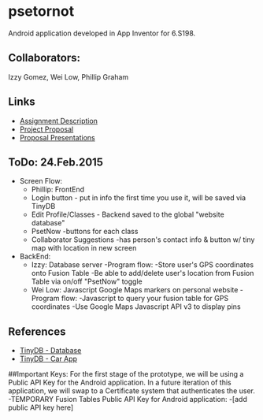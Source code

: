 # psetornot
Android application developed in App Inventor for 6.S198.

## Collaborators:
Izzy Gomez, Wei Low, Phillip Graham

## Links
* [Assignment Description](https://docs.google.com/document/d/122lMQwimmNUJPi_9JrN461NcQ3heumaPk_tlAecnVxI/edit?usp=sharing)
* [Project Proposal](https://docs.google.com/document/d/1q60MTPBHtoVfwjLIQEMVrf2yxY6auJ9KkGJQzaqwkP8/edit?usp=sharing)
* [Proposal Presentations](https://docs.google.com/presentation/d/1pDHII2nwpUIn4UF5sj5ziGEjYwj-xKTu4C9tSLXKUEs/edit?usp=sharing)

## ToDo: 24.Feb.2015
- Screen Flow:
  - Phillip: FrontEnd
  - Login button - put in info the first time you use it, will be saved via TinyDB
  - Edit Profile/Classes - Backend saved to the global "website database"
  - PsetNow -buttons for each class
  - Collaborator Suggestions -has person's contact info & button w/ tiny map with location in new screen
- BackEnd:
  - Izzy: Database server
    -Program flow:
      -Store user's GPS coordinates onto Fusion Table
      -Be able to add/delete user's location from Fusion Table via on/off "PsetNow" toggle
  - Wei Low: Javascript Google Maps markers on personal website
    -Program flow:
      -Javascript to query your fusion table for GPS coordinates
      -Use Google Maps Javascript API v3 to display pins

## References
* [TinyDB - Database](http://explore.appinventor.mit.edu/ai2/pizzaparty)
* [TinyDB - Car App](http://appinventor.mit.edu/explore/ai2/android-wheres-my-car.html)

##Important Keys:
For the first stage of the prototype, we will be using a Public API Key for the Android application. In a future iteration of this application, we will swap to a Certificate system that authenticates the user.
-TEMPORARY Fusion Tables Public API Key for Android application:
  -[add public API key here]
